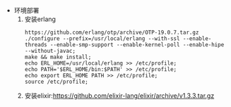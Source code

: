 + 环境部署
  1. 安装erlang
      ```
      https://github.com/erlang/otp/archive/OTP-19.0.7.tar.gz
     ./configure --prefix=/usr/local/erlang --with-ssl --enable-threads --enable-smp-support --enable-kernel-poll --enable-hipe --without-javac; 
      make && make install;
      echo ERL_HOME=/usr/local/erlang >> /etc/profile;
      echo PATH='$ERL_HOME/bin:$PATH' >> /etc/profile;
      echo export ERL_HOME PATH >> /etc/profile;
      source /etc/profile;
      ```
  2. 安装elixir:https://github.com/elixir-lang/elixir/archive/v1.3.3.tar.gz
  

